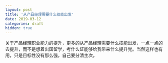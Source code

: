 ```yaml
---
layout: post
title: '从产品经理需要什么技能出发'
date: 2019-03-12
categories: draft
hidden: true
---
```


关于产品经理职业能力的提升，更多的从产品经理需要什么技能出发，一点一点的去提升，而不是想着出国留学，考什么证能够给我带来什么提升党。当然这样也有用，只是目标性没有那么强，自己要分清主次。
